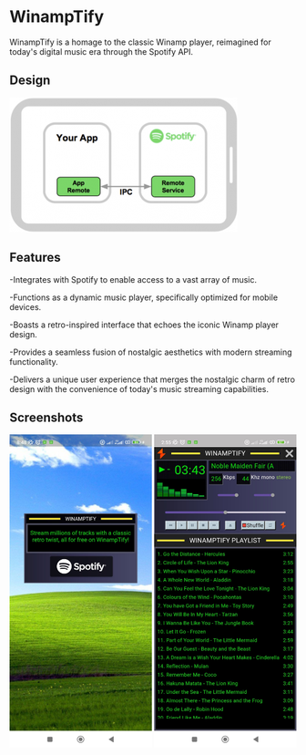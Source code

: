 
# WinampTify

WinampTify is a homage to the classic Winamp player, reimagined for today's digital music era through the Spotify API.



## Design


![App Screenshot](https://raw.githubusercontent.com/febriangilang/winamptify/master/design.png)
## Features

-Integrates with Spotify to enable access to a vast array of music.

-Functions as a dynamic music player, specifically optimized for mobile devices.

-Boasts a retro-inspired interface that echoes the iconic Winamp player design.

-Provides a seamless fusion of nostalgic aesthetics with modern streaming functionality.

-Delivers a unique user experience that merges the nostalgic charm of retro design with the convenience of today's music streaming capabilities.



## Screenshots
<img src="https://raw.githubusercontent.com/febriangilang/winamptify/master/screen1.jpeg" width="250" height="550">
<img src="https://raw.githubusercontent.com/febriangilang/winamptify/master/screen2.jpeg" width="250" height="550">

